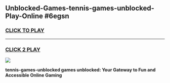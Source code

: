 
## Unblocked-Games-tennis-games-unblocked-Play-Online #6egsn
<h3>
<a href="https://news.freeplayer.one?title=tennis-games-unblocked&ref=3">CLICK TO PLAY</a></h3>
<hr>

<h3>
<a href="https://news.freeplayer.one?title=tennis-games-unblocked&ref=3">CLICK 2 PLAY</a>
  
</h3>

<a href="https://news.freeplayer.one?title=tennis-games-unblocked&ref=3"><img src="https://clearcache.store/games.png"></a>


**tennis-games-unblocked games unblocked: Your Gateway to Fun and Accessible Online Gaming**
